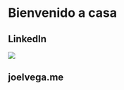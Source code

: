 # Bienvenido a casa
## LinkedIn
[![](https://www.mdeditor.com/images/logos/markdown.png)](https://www.mdeditor.com/images/logos/markdown.png "markdown")
## joelvega.me

